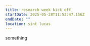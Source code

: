 ```yaml
---
title: research week kick off
startDate: 2025-05-28T11:53:47.156Z
endDate: ""
location: sint lucas
---
```

something